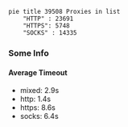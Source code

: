 
```mermaid
pie title 39508 Proxies in list
    "HTTP" : 23691
    "HTTPS": 5748
    "SOCKS" : 14335
```

### Some Info
#### Average Timeout

- mixed: 2.9s
- http: 1.4s
- https: 8.6s
- socks: 6.4s
